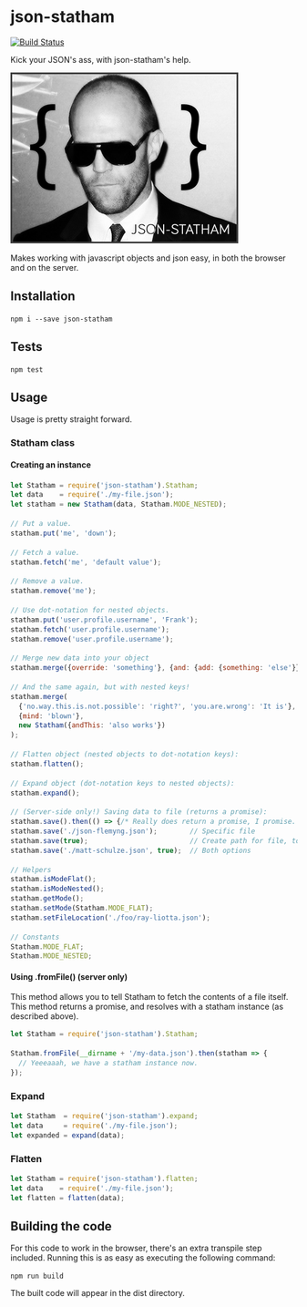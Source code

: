 # json-statham
[![Build Status](https://travis-ci.org/SpoonX/json-statham.svg?branch=master)](https://travis-ci.org/SpoonX/json-statham)

Kick your JSON's ass, with json-statham's help.

![Statham is awesome man](./stathams.jpg)

Makes working with javascript objects and json easy, in both the browser and on the server.

## Installation
`npm i --save json-statham`

## Tests
`npm test`

## Usage
Usage is pretty straight forward.

### Statham class

#### Creating an instance
```js
let Statham = require('json-statham').Statham;
let data    = require('./my-file.json');
let statham = new Statham(data, Statham.MODE_NESTED);

// Put a value.
statham.put('me', 'down');

// Fetch a value.
statham.fetch('me', 'default value');

// Remove a value.
statham.remove('me');

// Use dot-notation for nested objects.
statham.put('user.profile.username', 'Frank');
statham.fetch('user.profile.username');
statham.remove('user.profile.username');

// Merge new data into your object
statham.merge({override: 'something'}, {and: {add: {something: 'else'}}});

// And the same again, but with nested keys!
statham.merge(
  {'no.way.this.is.not.possible': 'right?', 'you.are.wrong': 'It is'},
  {mind: 'blown'},
  new Statham({andThis: 'also works'})
);

// Flatten object (nested objects to dot-notation keys):
statham.flatten();

// Expand object (dot-notation keys to nested objects):
statham.expand();

// (Server-side only!) Saving data to file (returns a promise):
statham.save().then(() => {/* Really does return a promise, I promise. */});
statham.save('./json-flemyng.json');        // Specific file
statham.save(true);                         // Create path for file, too
statham.save('./matt-schulze.json', true);  // Both options

// Helpers
statham.isModeFlat();
statham.isModeNested();
statham.getMode();
statham.setMode(Statham.MODE_FLAT);
statham.setFileLocation('./foo/ray-liotta.json');

// Constants
Statham.MODE_FLAT;
Statham.MODE_NESTED;
```

#### Using .fromFile() (server only)
This method allows you to tell Statham to fetch the contents of a file itself. This method returns a promise, and resolves with a statham instance (as described above).

```js
let Statham = require('json-statham').Statham;

Statham.fromFile(__dirname + '/my-data.json').then(statham => {
  // Yeeeaaah, we have a statham instance now.
});
```

### Expand
```js
let Statham  = require('json-statham').expand;
let data     = require('./my-file.json');
let expanded = expand(data);
```

### Flatten
```js
let Statham = require('json-statham').flatten;
let data    = require('./my-file.json');
let flatten = flatten(data);
```

## Building the code
For this code to work in the browser, there's an extra transpile step included.
Running this is as easy as executing the following command:

`npm run build`

The built code will appear in the dist directory.

